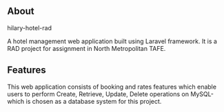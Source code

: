 
## About 
hilary-hotel-rad

A hotel management web application built using Laravel framework. It is a RAD project for assignment in North Metropolitan TAFE.

## Features

This web application consists of booking and rates features which enable users to perform Create, Retrieve, Update, Delete operations on MySQL-which is chosen as a database system for this project.



